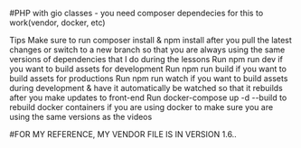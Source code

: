 #PHP with gio classes - you need composer dependecies for this to work(vendor, docker, etc)

Tips
Make sure to run composer install & npm install after you pull the latest changes or switch to a new branch so that you are always using the same versions of dependencies that I do during the lessons
Run npm run dev if you want to build assets for development
Run npm run build if you want to build assets for productions
Run npm run watch if you want to build assets during development & have it automatically be watched so that it rebuilds after you make updates to front-end
Run docker-compose up -d --build to rebuild docker containers if you are using docker to make sure you are using the same versions as the videos

#FOR MY REFERENCE, MY VENDOR FILE IS IN VERSION 1.6..
